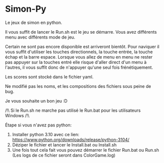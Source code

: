 # Simon-Py
Le jeux de simon en python.

Il vous suffit de lancer le Run.sh est le jeu se démarre.
Vous avez différents menu avec différents mode de jeu.

Certain ne sont pas encore disponible est arriveront bientôt.
Pour naviquer il vous suffit d'utiliser les touches directionnels, la touche entrée, la touche échap et la barre espace.
Lorsque vous allez de menu en menu ne rester pas appuyer sur la touches entré elle risque d'aller direct d'un menu à l'autres,
il vous suffit donc de n'appuyer qu'une seul fois frénétiquement.

Les scores sont stocké dans le fichier yaml. 

Ne modifié pas les noms, et les compositions des fichiers sous peine de bug.

Je vous souhaite un bon jeu :D

/!\ Si le Run.sh ne marche pas utilisé le Run.bat pour les utilisateurs Windows /!\


Étape si vous n'avez pas python:

1. Installer python 3.10 avec ce lien: https://www.python.org/downloads/release/python-3104/
2. Déziper le fichier et lancer le Install.bat ou Install.sh
3. Une fois tout cela fait vous pouvez démarrer le fichier Run.bat ou Run.sh (Les logs de ce fichier seront dans ColorGame.log)
